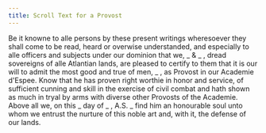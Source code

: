 ```yaml
---
title: Scroll Text for a Provost
---
```


Be it knowne to alle persons by these present writings wheresoever they shall come to be read, heard or overwise understanded, and especially to alle officers and subjects under our dominion that we, _ & _ , dread sovereigns of alle Atlantian lands, are pleased to certify to them that it is our will to admit the most good and true of men, _ , as Provost in our Academie d'Espee. Know that he has proven right worthie in honor and service, of sufficient cunning and skill in the exercise of civil combat and hath shown as much in tryal by arms with diverse other Provosts of the Academie.  Above all we, on this _ day of _ , A.S. _ find him an honourable soul unto whom we entrust the nurture of this noble art and, with it, the defense of our lands.
